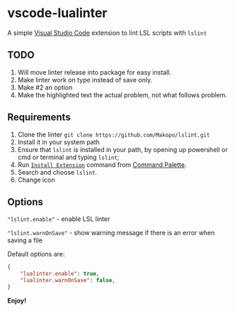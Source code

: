 # vscode-lualinter

A simple [Visual Studio Code](https://code.visualstudio.com/) extension to lint LSL scripts with `lslint`

## TODO
1. Will move linter release into package for easy install.
2. Make linter work on type instead of save only. 
3. Make #2 an option
4. Make the highlighted text the actual problem, not what follows problem.

## Requirements
1. Clone the linter `git clone https://github.com/Makopo/lslint.git`
2. Install it in your system path
3. Ensure that `lslint` is installed in your path, by opening up powershell or cmd or terminal and typing `lslint`;
4. Run [`Install Extension`](https://code.visualstudio.com/docs/editor/extension-gallery#_install-an-extension) command from [Command Palette](https://code.visualstudio.com/Docs/editor/codebasics#_command-palette).
5. Search and choose `lslint`.
6. Change icon

## Options
`"lslint.enable"` - enable LSL linter

`"lslint.warnOnSave"` - show warning message if there is an error when saving a file

Default options are:
```json
{
    "lualinter.enable": true,
    "lualinter.warnOnSave": false,
}        
```

**Enjoy!**